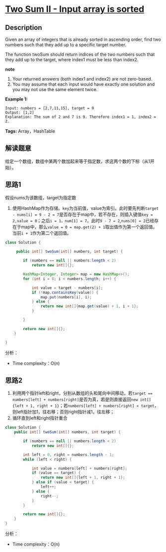 # [Two Sum II - Input array is sorted][title]

## Description

Given an array of integers that is already sorted in ascending order, find two numbers such that they add up to a specific target number.

The function twoSum should return indices of the two numbers such that they add up to the target, where index1 must be less than index2.

**note**
1. Your returned answers (both index1 and index2) are not zero-based.
2. You may assume that each input would have exactly one solution and you may not use the same element twice.

**Example 1:**

```
Input: numbers = [2,7,11,15], target = 9
Output: [1,2]
Explanation: The sum of 2 and 7 is 9. Therefore index1 = 1, index2 = 2.
```

**Tags:** Array，HashTable


## 解读题意
给定一个数组，数组中某两个数加起来等于指定数，求这两个数的下标（从1开始）。

## 思路1 
假设nums为该数组，target为指定数

1. 使用HashMap作为存储。`key`为当前值，value为索引。此时要先判断`target - nums[i] = 9 - 2 = 7`是否存在于map中，若不存在，则插入键值`key = 2,value = 0`；之后`i = 1，num[1] = 7`，此时`9 - 7 = 2`,`nums[0] = 2`已经存在于map中，那么`value = 0 = map.get(2) + 1`取出值作为第一个返回值，当前`i + 1`作为第二个返回值。

```java
class Solution { 
  
     public int[] twoSum(int[] numbers, int target) {

        if (numbers == null || numbers.length < 2)
            return new int[]{};

        HashMap<Integer, Integer> map = new HashMap<>();
        for (int i = 0; i < numbers.length; i++) {

            int value = target - numbers[i];
            if (!map.containsKey(value)) {
                map.put(numbers[i], i);
            } else {
                return new int[]{map.get(value) + 1, i + 1};
            }

        }

        return new int[]{};
    }

}
```
分析：
- Time complexity：O(n)

## 思路2
1. 利用两个指针left和right，分别从数组的头和尾向中间移动，若`target == numbers[left] + numbers[right]`是否为真，若是则直接返回`new int[]{left + 1, right + 1}`；若`numbers[left] + numbers[right] < target`，则left指针加1，往右移；否则right指针减1，往左移；
2. 循环直到left和right指针重合


```java
class Solution { 
    public int[] twoSum(int[] numbers, int target) {

        if (numbers == null || numbers.length < 2)
            return new int[]{};

        int left = 0, right = numbers.length - 1;
        while (left < right) {

            int value = numbers[left] + numbers[right];
            if (value == target) {
                return new int[]{left + 1, right + 1};
            } else if (value < target) {
                left++;
            } else {
                right--;
            }
        }

        return new int[]{};
    }
}
```
分析：
- Time complexity：O(n)

[title]: https://leetcode.com/problems/two-sum-ii-input-array-is-sorted/description/